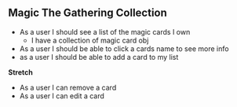 ## Magic The Gathering Collection 
- As a user I should see a list of the magic cards I own
    - I have a  collection of magic card obj
- As a user I should be able to click a cards name to see more info
- as a user I should be able to add a card to my list

**Stretch**
- As a user I can remove a card 
- As a user I can edit a card